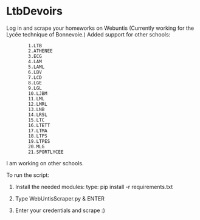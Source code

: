 # LtbDevoirs
Log in  and scrape your homeworks on Webuntis
(Currently working for the Lycée technique of Bonnevoie.)
Added support for other schools:

            1.LTB
            2.ATHENEE
            3.ECG
            4.LAM
            5.LAML
            6.LBV
            7.LCD
            8.LGE
            9.LGL
            10.LJBM
            11.LML
            12.LMRL
            13.LNB
            14.LRSL
            15.LTC
            16.LTETT
            17.LTMA
            18.LTPS
            19.LTPES
            20.MLG
            21.SPORTLYCEE
I am working on other schools.

To run the script:
1. Install the needed modules:
      type: pip install -r requirements.txt
2. Type WebUntisScraper.py & ENTER
      
 3. Enter your credentials and scrape :)
      
